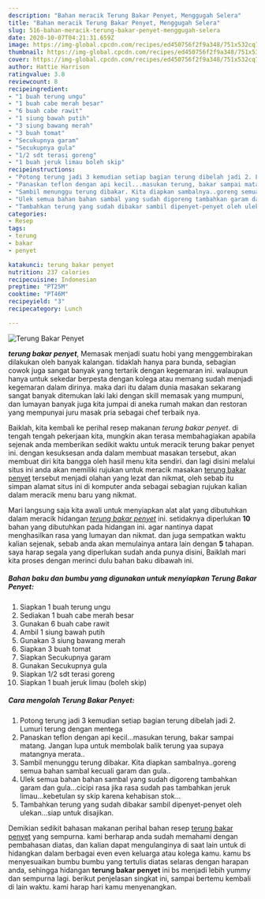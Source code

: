 ```yaml
---
description: "Bahan meracik Terung Bakar Penyet, Menggugah Selera"
title: "Bahan meracik Terung Bakar Penyet, Menggugah Selera"
slug: 516-bahan-meracik-terung-bakar-penyet-menggugah-selera
date: 2020-10-07T04:21:31.659Z
image: https://img-global.cpcdn.com/recipes/ed450756f2f9a348/751x532cq70/terung-bakar-penyet-foto-resep-utama.jpg
thumbnail: https://img-global.cpcdn.com/recipes/ed450756f2f9a348/751x532cq70/terung-bakar-penyet-foto-resep-utama.jpg
cover: https://img-global.cpcdn.com/recipes/ed450756f2f9a348/751x532cq70/terung-bakar-penyet-foto-resep-utama.jpg
author: Hattie Harrison
ratingvalue: 3.8
reviewcount: 8
recipeingredient:
- "1 buah terung ungu"
- "1 buah cabe merah besar"
- "6 buah cabe rawit"
- "1 siung bawah putih"
- "3 siung bawang merah"
- "3 buah tomat"
- "Secukupnya garam"
- "Secukupnya gula"
- "1/2 sdt terasi goreng"
- "1 buah jeruk limau boleh skip"
recipeinstructions:
- "Potong terung jadi 3 kemudian setiap bagian terung dibelah jadi 2. Lumuri terung dengan mentega"
- "Panaskan teflon dengan api kecil...masukan terung, bakar sampai matang. Jangan lupa untuk membolak balik terung yaa supaya matangnya merata.."
- "Sambil menunggu terung dibakar. Kita diapkan sambalnya..goreng semua bahan sambal kecuali garam dan gula.."
- "Ulek semua bahan bahan sambal yang sudah digoreng tambahkan garam dan gula...cicipi rasa jika rasa sudah pas tambahkan jeruk limau...kebetulan sy skip karena kehabisan stok..."
- "Tambahkan terung yang sudah dibakar sambil dipenyet-penyet oleh ulekan...siap untuk disajikan."
categories:
- Resep
tags:
- terung
- bakar
- penyet

katakunci: terung bakar penyet 
nutrition: 237 calories
recipecuisine: Indonesian
preptime: "PT25M"
cooktime: "PT46M"
recipeyield: "3"
recipecategory: Lunch

---
```



![Terung Bakar Penyet](https://img-global.cpcdn.com/recipes/ed450756f2f9a348/751x532cq70/terung-bakar-penyet-foto-resep-utama.jpg)

<b><i>terung bakar penyet</i></b>, Memasak menjadi suatu hobi yang menggembirakan dilakukan oleh banyak kalangan. tidaklah hanya para bunda, sebagian cowok juga sangat banyak yang tertarik dengan kegemaran ini. walaupun hanya untuk sekedar berpesta dengan kolega atau memang sudah menjadi kegemaran dalam dirinya. maka dari itu dalam dunia masakan sekarang sangat banyak ditemukan laki laki dengan skill memasak yang mumpuni, dan lumayan banyak juga kita jumpai di aneka rumah makan dan restoran yang mempunyai juru masak pria sebagai chef terbaik nya.

Baiklah, kita kembali ke perihal resep makanan <i>terung bakar penyet</i>. di tengah tengah pekerjaan kita, mungkin akan terasa membahagiakan apabila sejenak anda memberikan sedikit waktu untuk meracik terung bakar penyet ini. dengan kesuksesan anda dalam membuat masakan tersebut, akan membuat diri kita bangga oleh hasil menu kita sendiri. dan lagi disini melalui situs ini anda akan memiliki rujukan untuk meracik masakan <u>terung bakar penyet</u> tersebut menjadi olahan yang lezat dan nikmat, oleh sebab itu simpan alamat situs ini di komputer anda sebagai sebagian rujukan kalian dalam meracik menu baru yang nikmat.




Mari langsung saja kita awali untuk menyiapkan alat alat yang dibutuhkan dalam meracik hidangan <u><i>terung bakar penyet</i></u> ini. setidaknya diperlukan <b>10</b> bahan yang dibutuhkan pada hidangan ini. agar nantinya dapat menghasilkan rasa yang lumayan dan nikmat. dan juga sempatkan waktu kalian sejenak, sebab anda akan memulainya antara lain dengan <b>5</b> tahapan. saya harap segala yang diperlukan sudah anda punya disini, Baiklah mari kita proses dengan merinci dulu bahan baku dibawah ini.

<!--inarticleads1-->

##### Bahan baku dan bumbu yang digunakan untuk menyiapkan Terung Bakar Penyet:

1. Siapkan 1 buah terung ungu
1. Sediakan 1 buah cabe merah besar
1. Gunakan 6 buah cabe rawit
1. Ambil 1 siung bawah putih
1. Gunakan 3 siung bawang merah
1. Siapkan 3 buah tomat
1. Siapkan Secukupnya garam
1. Gunakan Secukupnya gula
1. Siapkan 1/2 sdt terasi goreng
1. Siapkan 1 buah jeruk limau (boleh skip)




<!--inarticleads2-->

##### Cara mengolah Terung Bakar Penyet:

1. Potong terung jadi 3 kemudian setiap bagian terung dibelah jadi 2. Lumuri terung dengan mentega
1. Panaskan teflon dengan api kecil...masukan terung, bakar sampai matang. Jangan lupa untuk membolak balik terung yaa supaya matangnya merata..
1. Sambil menunggu terung dibakar. Kita diapkan sambalnya..goreng semua bahan sambal kecuali garam dan gula..
1. Ulek semua bahan bahan sambal yang sudah digoreng tambahkan garam dan gula...cicipi rasa jika rasa sudah pas tambahkan jeruk limau...kebetulan sy skip karena kehabisan stok...
1. Tambahkan terung yang sudah dibakar sambil dipenyet-penyet oleh ulekan...siap untuk disajikan.




Demikian sedikit bahasan makanan perihal bahan resep <u>terung bakar penyet</u> yang sempurna. kami berharap anda sudah memahami dengan pembahasan diatas, dan kalian dapat mengulanginya di saat lain untuk di hidangkan dalam berbagai even even keluarga atau kolega kamu. kamu bs menyesuaikan bumbu bumbu yang tertulis diatas selaras dengan harapan anda, sehingga hidangan <b>terung bakar penyet</b> ini bs menjadi lebih yummy dan sempurna lagi. berikut penjelasan singkat ini, sampai bertemu kembali di lain waktu. kami harap hari kamu menyenangkan.
